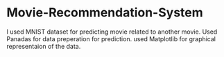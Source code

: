 # Movie-Recommendation-System
I used MNIST dataset for predicting movie related to another movie.
Used Panadas for data preperation for prediction.
used Matplotlib for graphical representaion of the data.
